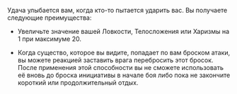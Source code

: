 Удача улыбается вам, когда кто-то пытается ударить вас. Вы получаете следующие преимущества:





- Увеличьте значение вашей Ловкости, Телосложения или Харизмы на 1 при максимуме 20.

- Когда существо, которое вы видите, попадает по вам броском атаки, вы можете реакцией заставить врага перебросить этот бросок. После применения этой способности вы не сможете использовать её вновь до броска инициативы в начале боя либо пока не закончите короткий или продолжительный отдых.

